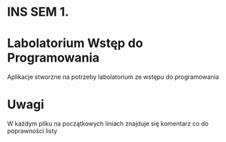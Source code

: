 # INS SEM 1.
# Labolatorium Wstęp do Programowania
Aplikacje stworzne na potrzeby labolatorium ze wstępu do programowania
# Uwagi
W każdym pliku na początkowych liniach znajduje się komentarz co do poprawności listy
